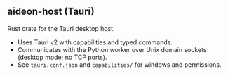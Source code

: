 ## aideon-host (Tauri)

Rust crate for the Tauri desktop host.

- Uses Tauri v2 with capabilities and typed commands.
- Communicates with the Python worker over Unix domain sockets (desktop mode; no TCP ports).
- See `tauri.conf.json` and `capabilities/` for windows and permissions.
